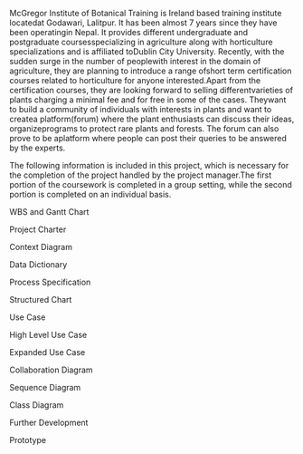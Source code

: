 McGregor Institute of Botanical Training is Ireland based training institute locatedat Godawari, Lalitpur. It has been almost 7 years since they have been operatingin Nepal. It provides different undergraduate and postgraduate coursesspecializing in agriculture along with horticulture specializations and is affiliated toDublin City University. Recently, with the sudden surge in the number of peoplewith interest in the domain of agriculture, they are planning to introduce a range ofshort term certification courses related to horticulture for anyone interested.Apart from the certification courses, they are looking forward to selling differentvarieties of plants charging a minimal fee and for free in some of the cases. Theywant to build a community of individuals with interests in plants and want to createa platform(forum) where the plant enthusiasts can discuss their ideas, organizeprograms to protect rare plants and forests. The forum can also prove to be aplatform where people can post their queries to be answered by the experts.

The following information is included in this project, which is necessary for the completion of the project handled by the project manager.The first portion of the coursework is completed in a group setting, while the second portion is completed on an individual basis.

WBS and Gantt Chart 

Project Charter

Context Diagram 

Data Dictionary 

Process Specification 

Structured Chart

Use Case 

High Level Use Case 

Expanded Use Case

Collaboration Diagram 

Sequence Diagram 

Class Diagram 

Further Development

Prototype 
